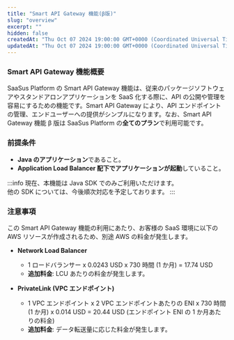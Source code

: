 ```yaml
---
title: "Smart API Gateway 機能(β版)"
slug: "overview"
excerpt: ""
hidden: false
createdAt: "Thu Oct 07 2024 19:00:00 GMT+0000 (Coordinated Universal Time)"
updatedAt: "Thu Oct 07 2024 19:00:00 GMT+0000 (Coordinated Universal Time)"
---
```


### Smart API Gateway 機能概要

SaaSus Platform の Smart API Gateway 機能は、従来のパッケージソフトウェアやスタンドアロンアプリケーションを SaaS 化する際に、API の公開や管理を容易にするための機能です。Smart API Gateway により、API エンドポイントの管理、エンドユーザーへの提供がシンプルになります。なお、Smart API Gateway 機能 β 版は SaaSus Platform の**全てのプラン**で利用可能です。

### 前提条件

- **Java のアプリケーション**であること。
- **Application Load Balancer 配下でアプリケーションが起動**していること。

:::info
現在、本機能は Java SDK でのみご利用いただけます。<br/>
他の SDK については、今後順次対応を予定しております。
:::

### 注意事項

この Smart API Gateway 機能の利用にあたり、お客様の SaaS 環境に以下の AWS リソースが作成されるため、別途 AWS の料金が発生します。

- **Network Load Balancer**

  - 1 ロードバランサー x 0.0243 USD x 730 時間 (1 か月) = 17.74 USD
  - **追加料金**: LCU あたりの料金が発生します。

- **PrivateLink (VPC エンドポイント)**
  - 1 VPC エンドポイント x 2 VPC エンドポイントあたりの ENI x 730 時間 (1 か月) x 0.014 USD = 20.44 USD (エンドポイント ENI の 1 か月あたりの料金)
  - **追加料金**: データ転送量に応じた料金が発生します。
